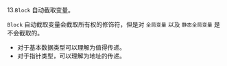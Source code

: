 13.`Block` 自动截取变量。

`Block` 自动截取变量会截取所有权的修饰符，但是对 `全局变量` 以及 `静态全局变量` 是不会截取的。

- 对于基本数据类型可以理解为值得传递。
- 对于指针类型，可以理解为地址的传递。

